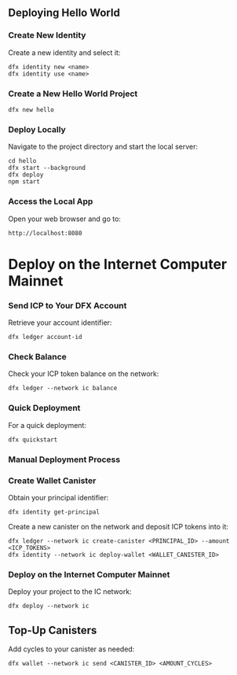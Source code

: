 ## Deploying Hello World

### Create New Identity

Create a new identity and select it:

```shell
dfx identity new <name>
dfx identity use <name>
```

### Create a New Hello World Project

```shell
dfx new hello
```

### Deploy Locally

Navigate to the project directory and start the local server:

```shell
cd hello
dfx start --background
dfx deploy
npm start
```

### Access the Local App

Open your web browser and go to:

```
http://localhost:8080
```

# Deploy on the Internet Computer Mainnet

### Send ICP to Your DFX Account

Retrieve your account identifier:

```shell
dfx ledger account-id
```

### Check Balance

Check your ICP token balance on the network:

```shell
dfx ledger --network ic balance
```

### Quick Deployment

For a quick deployment:

```shell
dfx quickstart
```

### Manual Deployment Process

### Create Wallet Canister

Obtain your principal identifier:

```shell
dfx identity get-principal
```

Create a new canister on the network and deposit ICP tokens into it:

```shell
dfx ledger --network ic create-canister <PRINCIPAL_ID> --amount <ICP_TOKENS>
dfx identity --network ic deploy-wallet <WALLET_CANISTER_ID>
```

### Deploy on the Internet Computer Mainnet

Deploy your project to the IC network:

```shell
dfx deploy --network ic
```

## Top-Up Canisters

Add cycles to your canister as needed:

```shell
dfx wallet --network ic send <CANISTER_ID> <AMOUNT_CYCLES>
```
